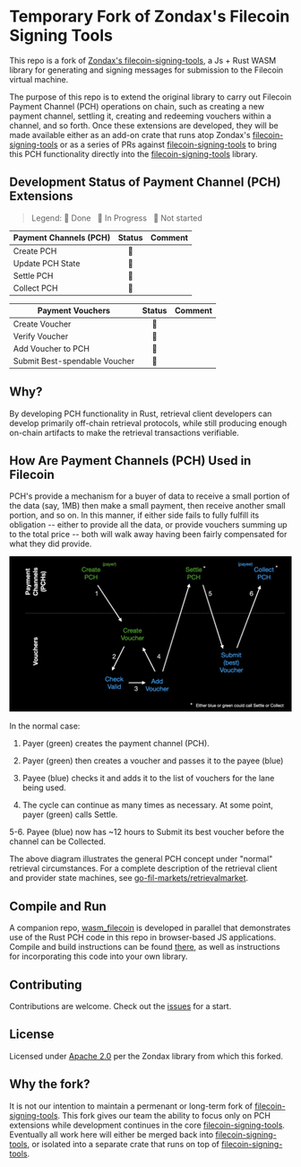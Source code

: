 # Temporary Fork of Zondax's Filecoin Signing Tools

This repo is a fork of [Zondax's filecoin-signing-tools](https://github.com/Zondax/filecoin-signing-tools), a Js + Rust WASM library for generating and signing messages for submission to the Filecoin virtual machine.

The purpose of this repo is to extend the original library to carry out Filecoin Payment Channel (PCH) operations on chain, such as creating a new payment channel, settling it, creating and redeeming vouchers within a channel, and so forth.  Once these extensions are developed, they will be made available either as an add-on crate that runs atop Zondax's [filecoin-signing-tools](https://github.com/Zondax/filecoin-signing-tools) or as a series of PRs against [filecoin-signing-tools](https://github.com/Zondax/filecoin-signing-tools) to bring this PCH functionality directly into the [filecoin-signing-tools](https://github.com/Zondax/filecoin-signing-tools) library.

## Development Status of Payment Channel (PCH) Extensions

> Legend: :green_apple: Done &nbsp; :lemon: In Progress &nbsp; :tomato: Not started

| **Payment Channels (PCH)**                   | Status        | Comment                           |
| -------------------------------------------- | :-----------: | :-------------------------------: | 
| Create PCH                                   | :green_apple: |                                   | 
| Update PCH State                             | :tomato:      |                                   | 
| Settle PCH                                   | :tomato:      |                                   | 
| Collect PCH                                  | :tomato:      |                                   | 

| **Payment Vouchers**                         | Status        | Comment                           |
| -------------------------------------------- | :-----------: | :-------------------------------: | 
| Create Voucher                               | :tomato:      |                                   | 
| Verify Voucher                               | :tomato:      |                                   | 
| Add Voucher to PCH                           | :tomato:      |                                   | 
| Submit Best-spendable Voucher                | :tomato:      |                                   | 

## Why?

By developing PCH functionality in Rust, retrieval client developers can develop primarily off-chain retrieval protocols, while still producing enough on-chain artifacts to make the retrieval transactions verifiable.

## How Are Payment Channels (PCH) Used in Filecoin

PCH's provide a mechanism for a buyer of data to receive a small portion of the data (say, 1MB) then make a small payment, then receive another small portion, and so on.  In this manner, if either side fails to fully fulfill its obligation -- either to provide all the data, or provide vouchers summing up to the total price -- both will walk away having been fairly compensated for what they did provide.

![pch diagram](https://github.com/mgoelzer/wasm_filecoin/blob/master/pch-diagram.png)

In the normal case:

1.  Payer (green) creates the payment channel (PCH).

2.  Payer (green) then creates a voucher and passes it to the payee (blue)

3.  Payee (blue) checks it and adds it to the list of vouchers for the lane being used.

4.  The cycle can continue as many times as necessary.  At some point, payer (green) calls Settle.

5-6.  Payee (blue) now has ~12 hours to Submit its best voucher before the channel can be Collected.

The above diagram illustrates the general PCH concept under "normal" retrieval circumstances.  For a complete description of the retrieval client and provider state machines, see [go-fil-markets/retrievalmarket](https://github.com/filecoin-project/go-fil-markets/tree/master/retrievalmarket).

## Compile and Run

A companion repo, [wasm_filecoin](https://github.com/mgoelzer/wasm_filecoin) is developed in parallel that demonstrates use of the Rust PCH code in this repo in browser-based JS applications.  Compile and build instructions can be found [there](https://github.com/mgoelzer/wasm_filecoin), as well as instructions for incorporating this code into your own library.

## Contributing

Contributions are welcome.  Check out the [issues](/issues) for a start.

## License

Licensed under [Apache 2.0](https://github.com/filecoin-project/lotus/blob/master/LICENSE-APACHE) per the Zondax library from which this forked.

## Why the fork?

It is not our intention to maintain a permenant or long-term fork of [filecoin-signing-tools](https://github.com/Zondax/filecoin-signing-tools).  This fork gives our team the ability to focus only on PCH extensions while development continues in the core [filecoin-signing-tools](https://github.com/Zondax/filecoin-signing-tools).  Eventually all work here will either be merged back into [filecoin-signing-tools](https://github.com/Zondax/filecoin-signing-tools), or isolated into a separate crate that runs on top of [filecoin-signing-tools](https://github.com/Zondax/filecoin-signing-tools).